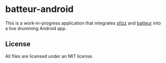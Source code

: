 # batteur-android

This is a work-in-progress application that integrates [sfizz] and [batteur] into a live drumming Android app.

## License

All files are licensed under an MIT license.

[sfizz]: https://github.com/sfztools/sfizz.git
[batteur]: https://github.com/sfztools/batteur.git

